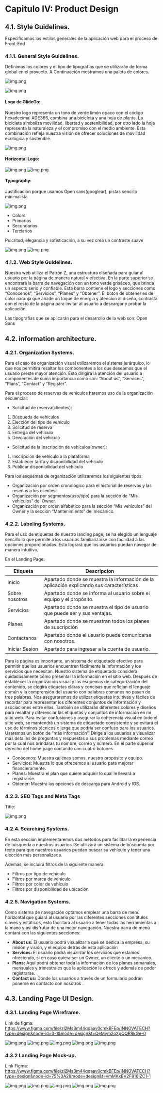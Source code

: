 # Capitulo IV: Product Design

## 4.1. Style Guidelines.
Especificamos los estilos generales de la aplicación web para el proceso de Front-End

### 4.1.1. General Style Guidelines.

Definimos los colores y el tipo de tipografías que se utilizarán de forma global en el proyecto. A Continuación mostramos una paleta de colores. 

![img.png](../assets/img/GSG-1.png)

![img.png](../assets/img/GSG-2.png)

#### Logo de GlideGo:
Nuestro logo representa un tono de verde limón opaco con el código hexadecimal ADE366, combina una bicicleta y una hoja de planta. La bicicleta simboliza movilidad, libertad y sostenibilidad, por otro lado la hoja representa la naturaleza y el compromiso con el medio ambiente. Esta combinación refleja nuestra visión de ofrecer soluciones de movilidad ecológica y sostenible. 

![img.png](../assets/img/Logo-1.png)

#### Horizontal Logo:

![img.png](../assets/img/logo-h-1.png)
![img.png](../assets/img/logo-h-2.png)

#### Typography:
Justificación porque usamos Open sans(googlear), pistas sencillo minimalista 

![img.png](../assets/img/typography.png)

- Colors
- Primarios
- Secundarios
- Terciarios

Pulcritud, elegancia y sofisticación, a su vez crea un contraste suave
 
![img.png](../assets/img/colors-1.png)
![img.png](../assets/img/colors-2.png)

### 4.1.2. Web Style Guidelines.
Nuestra web utiliza el Patrón Z, una estructura diseñada para guiar al usuario por la página de manera natural y efectiva. En la parte superior se encontrará la barra de navegación con un tono verde grisáceo, que brinda un aspecto serio y confiable. Esta barra contiene el logo y secciones como “Conocenos”, “Servicios”, “Planes” y “Obtener”. El boton de obtener es de color naranja que añade un toque de energia y atencion al diseño, contrasta con el resto de la página para invitar al usuario a descargar y probar la aplicación. 

Las tipografías que se aplicarán para el desarrollo de la web son:
Open Sans

## 4.2. information architecture.

### 4.2.1. Organization Systems.
Para el caso de organización visual utilizaremos el sistema jerárquico, lo que nos permitirá resaltar los componentes a los que deseamos que el usuario preste mayor atención. Esto dirigirá la atención del usuario a componentes de suma importancia como son: “About us”, “Services”, “Plans”, “Contact” y “Register”.

Para el proceso de reservas de vehículos haremos uso de la organización secuencial:
- Solicitud de reserva(clientes):
1. Búsqueda de vehículos
2. Elección del tipo de vehículo
3. Solicitud de reserva
4. Entrega del vehículo
5. Devolución del vehículo
- Solicitud de la inscripción de vehículos(owner):
1. Inscripción de vehículo a la plataforma
2. Establecer tarifa y disponibilidad del vehículo
3. Publicar disponibilidad del vehículo

Para los esquemas de organización utilizaremos los siguientes tipos:

- Organización por orden cronológico para el historial de reservas y las reseñas a los clientes
- Organización por segmentos(uso/tipo) para la sección de “Mis vehículos” del Owner.
- Organización por orden alfabético para la sección “Mis vehículos” del Owner y la sección “Mantenimiento” del mecánico.

### 4.2.2. Labeling Systems.
Para el uso de etiquetas de nuestro landing page, se ha elegido un lenguaje sencillo lo que permite a los usuarios familiarizarse con facilidad a las opciones proporcionadas. Esto logrará que los usuarios puedan navegar de manera intuitiva.

En el Landing Page:

| Etiqueta       | Descripcion                                                                              | 
|----------------|------------------------------------------------------------------------------------------|
| Inicio         | Apartado donde se muestra la información de la aplicación explicando sus características | 
| Sobre nosotros | Apartado donde se informa al usuario sobre el equipo y el propósito.                     |
| Servicios      | Apartado donde se muestra el tipo de usuario que puede ser y sus ventajas.               |
| Planes         | Apartado donde se muestran todos los planes de suscripción                               |
| Contactanos    | Apartado donde el usuario puede comunicarse con nosotros.                                |
| Iniciar Sesion | Apartado para ingresar a la cuenta de usuario.                                           |

Para la página es importante, un sistema de etiquetado efectivo para permitir que los usuarios encuentren fácilmente la información y los servicios que necesitan. Nuestro sistema de etiquetado considera cuidadosamente cómo presentar la información en el sitio web. Después de establecer la organización visual y los esquemas de categorización del contenido, se elegirá etiquetas claras y concisas que reflejan el lenguaje común y la comprensión del usuario con palabras comunes no pasan de tres palabras.  Nos aseguraremos de utilizar etiquetas intuitivas y fáciles de recordar para representar los diferentes conjuntos de información y asociaciones entre ellos. También se utilizarán diferentes colores y diseños para resaltar y diferenciar las etiquetas y conjuntos de información en mi sitio web.  Para evitar confusiones y asegurar la coherencia visual en todo el sitio web, se mantendrá un sistema de etiquetado consistente y se evitará el uso de términos técnicos o jerga que podría ser confuso para los usuarios. Usaremos un botón de “más información”. Dirige a los usuarios a visualizar más detalles de preguntas y respuestas a sus problemas mediante correo por la cual nos brindaras tu nombre, correo y número.  En el parte superior derecho del home page contando con cuatro botones
- Conócenos: Muestra quiénes somos, nuestro propósito y equipo.
- Servicios: Muestra lo que ofrecemos al usuario para mejorar financieramente.
- Planes: Muestra el plan que quiere adquirir lo cual le llevará a registrarse.
- Obtener: Muestra las opciones de descarga para Android y IOS. 

### 4.2.3. SEO Tags and Meta Tags

Title:

![img.png](../assets/img/SEO%20Tags.png)


### 4.2.4. Searching Systems.
En esta sección implementaremos dos métodos para facilitar la experiencia de búsqueda a nuestros usuarios.
Se utilizará un sistema de búsqueda por texto para que nuestros usuarios puedan buscar su vehículo y tener una elección más personalizada.

Además, se incluirá filtros de la siguiente manera:
- Filtros por tipo de vehículo
- Filtros por marca de vehiculo
- Filtros por color de vehículo
- Filtros por disponibilidad de ubicación

### 4.2.5. Navigation Systems.
Como sistema de navegación optamos emplear una barra de menú horizontal que guiará al usuario por las diferentes secciones con títulos claves y estáticos, esto facilitará al usuario a tener todas las herramientas a la mano y así disfrutar de una mejor navegación.
Nuestra barra de menú contará con las siguientes secciones:

- **About us:** El usuario podrá visualizar a qué se dedica la empresa, su misión y visión, y el equipo detrás de esta aplicación
- **Services:** El usuario podrá visualizar los servicios que estamos ofreciendo, si en caso quiera ser un Owner, un cliente o un mecanico.
- **Plans:** Aquí podrá obtener toda la información de los planes semanales, mensuales y trimestrales que la aplicación le ofrece y además de poder registrarse.
- **Contact us:** Donde los usuarios a través de un formulario podrán ponerse en contacto con nosotros .

## 4.3. Landing Page UI Design.
### 4.3.1. Landing Page Wireframe.
Link de figma: https://www.figma.com/file/zI2Ms3m44qqaav0cmkBFEp/INNOVATECH?type=design&node-id=0-1&mode=design&t=QeMym2oXpQQRRkGe-0 

![img.png](../assets/img/landing-1.png)
![img.png](../assets/img/landing-2.png)
![img.png](../assets/img/landing-3.png)
![img.png](../assets/img/landing-4.png)
![img.png](../assets/img/landing-5.png)

### 4.3.2 Landing Page Mock-up.
Link Figma: https://www.figma.com/file/zI2Ms3m44qqaav0cmkBFEp/INNOVATECH?type=design&node-id=75%3A2&mode=design&t=vmMKxEV2F816IZC1-1

![img.png](../assets/img/lading-6.png)
![img.png](../assets/img/landing-7.png)
![img.png](../assets/img/landing-8.png)
![img.png](../assets/img/landing-9.png)
![img.png](../assets/img/landing-10.png)
